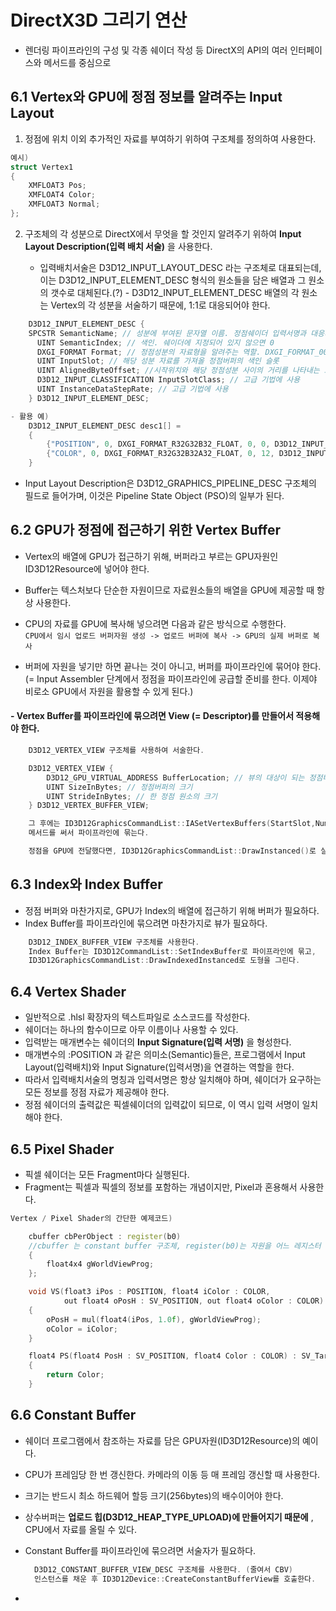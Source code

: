# DirectX3D 그리기 연산
- 렌더링 파이프라인의 구성 및 각종 쉐이더 작성 등 DirectX의 API의 여러 인터페이스와 메서드를 중심으로

## 6.1 Vertex와 GPU에 정점 정보를 알려주는 Input Layout
1. 정점에 위치 이외 추가적인 자료를 부여하기 위하여 구조체를 정의하여 사용한다.
  ``` C++
  예시)
  struct Vertex1
  {
      XMFLOAT3 Pos;
      XMFLOAT4 Color;
      XMFLOAT3 Normal;
  };
  ```
  2. 구조체의 각 성분으로 DirectX에서 무엇을 할 것인지 알려주기 위하여 **Input Layout Description(입력 배치 서술)** 을 사용한다.
   
      - 입력배치서술은 D3D12_INPUT_LAYOUT_DESC 라는 구조체로 대표되는데,</br> 이는 D3D12_INPUT_ELEMENT_DESC 형식의 원소들을 담은 배열과 그 원소의 갯수로 대체된다.(?)
    - D3D12_INPUT_ELEMENT_DESC 배열의 각 원소는 Vertex의 각 성분을 서술하기 때문에, 1:1로 대응되어야 한다. 
  
``` C++
    D3D12_INPUT_ELEMENT_DESC { 
    SPCSTR SemanticName; // 성분에 부여된 문자열 이름. 정점쉐이더 입력서명과 대응시키는 역할
      UINT SemanticIndex; // 색인. 쉐이더에 지정되어 있지 않으면 0 
      DXGI_FORMAT Format; // 정점성분의 자료형을 알려주는 역할. DXGI_FORMAT_0000와 같은 형식으로 지정
      UINT InputSlot; // 해당 성분 자료를 가져올 정점버퍼의 색인 슬롯
      UINT AlignedByteOffset; //시작위치와 해당 정점성분 사이의 거리를 나타내는 오프셋
      D3D12_INPUT_CLASSIFICATION InputSlotClass; // 고급 기법에 사용
      UINT InstanceDataStepRate; // 고급 기법에 사용
    } D3D12_INPUT_ELEMENT_DESC;

- 활용 예)
    D3D12_INPUT_ELEMENT_DESC desc1[] = 
    {
        {"POSITION", 0, DXGI_FORMAT_R32G32B32_FLOAT, 0, 0, D3D12_INPUT_PER_VERTEX_DATA, 0},
        {"COLOR", 0, DXGI_FORMAT_R32G32B32A32_FLOAT, 0, 12, D3D12_INPUT_PER_VERTEX_DATA, 0}
    }

```

- Input Layout Description은 D3D12_GRAPHICS_PIPELINE_DESC 구조체의 필드로 들어가며, 이것은 Pipeline State Object (PSO)의 일부가 된다.

## 6.2 GPU가 정점에 접근하기 위한 Vertex Buffer
- Vertex의 배열에 GPU가 접근하기 위해, 버퍼라고 부르는 GPU자원인 ID3D12Resource에 넣어야 한다.
- Buffer는 텍스처보다 단순한 자원이므로 자료원소들의 배열을 GPU에 제공할 때 항상 사용한다.

- CPU의 자료를 GPU에 복사해 넣으려면 다음과 같은 방식으로 수행한다.    
`CPU에서 임시 업로드 버퍼자원 생성 -> 업로드 버퍼에 복사 -> GPU의 실제 버퍼로 복사`

- 버퍼에 자원을 넣기만 하면 끝나는 것이 아니고, 버퍼를 파이프라인에 묶어야 한다. </br>(= Input Assembler 단계에서 정점을 파이프라인에 공급할 준비를 한다. 이제야 비로소 GPU에서 자원을 활용할 수 있게 된다.)

#### - Vertex Buffer를 파이프라인에 묶으려면 View (= Descriptor)를 만들어서 적용해야 한다.
``` c++
    D3D12_VERTEX_VIEW 구조체를 사용하여 서술한다.

    D3D12_VERTEX_VIEW {
        D3D12_GPU_VIRTUAL_ADDRESS BufferLocation; // 뷰의 대상이 되는 정점버퍼의 가상 주소
        UINT SizeInBytes; // 정점버퍼의 크기
        UINT StrideInBytes; // 한 정점 원소의 크기 
    } D3D12_VERTEX_BUFFER_VIEW;

    그 후에는 ID3D12GraphicsCommandList::IASetVertexBuffers(StartSlot,NumBuffers, *pViews) 
    메서드를 써서 파이프라인에 묶는다.

    정점을 GPU에 전달했다면, ID3D12GraphicsCommandList::DrawInstanced()로 실제로 정점을 그린다.
``` 

## 6.3 Index와 Index Buffer
- 정점 버퍼와 마찬가지로, GPU가 Index의 배열에 접근하기 위해 버퍼가 필요하다.
- Index Buffer를 파이프라인에 묶으려면 마찬가지로 뷰가 필요하다.
``` c++
    D3D12_INDEX_BUFFER_VIEW 구조체를 사용한다.
    Index Buffer는 ID3D12CommandList::SetIndexBuffer로 파이프라인에 묶고,
    ID3D12GraphicsCommandList::DrawIndexedInstanced로 도형을 그린다.
```

## 6.4 Vertex Shader 
 - 일반적으로 .hlsl 확장자의 텍스트파일로 소스코드를 작성한다.
 - 쉐이더는 하나의 함수이므로 아무 이름이나 사용할 수 있다. 
 - 입력받는 매개변수는 쉐이더의 **Input Signature(입력 서명)** 을 형성한다.
 - 매개변수의 :POSITION 과 같은 의미소(Semantic)들은, 프로그램에서 Input Layout(입력배치)와 Input Signature(입력서명)을 연결하는 역할을 한다. 
 - 따라서 입력배치서술의 명칭과 입력서명은 항상 일치해야 하며, 쉐이더가 요구하는 모든 정보를 정점 자료가 제공해야 한다.
 - 정점 쉐이더의 출력값은 픽셀쉐이더의 입력값이 되므로, 이 역시 입력 서명이 일치해야 한다. 

## 6.5 Pixel Shader
- 픽셀 쉐이더는 모든 Fragment마다 실행된다.
- Fragment는 픽셀과 픽셀의 정보를 포함하는 개념이지만, Pixel과 혼용해서 사용한다.

``` C++
Vertex / Pixel Shader의 간단한 예제코드)

    cbuffer cbPerObject : register(b0) 
    //cbuffer 는 constant buffer 구조체, register(b0)는 자원을 어느 레지스터 슬롯에 묶을 것인지를 정해준다. 
    {
        float4x4 gWorldViewProg;
    }; 

    void VS(float3 iPos : POSITION, float4 iColor : COLOR,
            out float4 oPosH : SV_POSITION, out float4 oColor : COLOR)
    {
        oPosH = mul(float4(iPos, 1.0f), gWorldViewProg);
        oColor = iColor;
    }

    float4 PS(float4 PosH : SV_POSITION, float4 Color : COLOR) : SV_Target
    {
        return Color;
    }
```

## 6.6 Constant Buffer
- 쉐이더 프로그램에서 참조하는 자료를 담은 GPU자원(ID3D12Resource)의 예이다. 
- CPU가 프레임당 한 번 갱신한다. 카메라의 이동 등 매 프레임 갱신할 때 사용한다.
- 크기는 반드시 최소 하드웨어 할등 크기(256bytes)의 배수이어야 한다.
- 상수버퍼는 **업로드 힙(D3D12_HEAP_TYPE_UPLOAD)에 만들어지기 때문에** , CPU에서 자료를 올릴 수 있다.
- Constant Buffer를 파이프라인에 묶으려면 서술자가 필요하다.
  ``` c++
    D3D12_CONSTANT_BUFFER_VIEW_DESC 구조체를 사용한다. (줄여서 CBV)
    인스턴스를 채운 후 ID3D12Device::CreateConstantBufferView를 호출한다.
  ```

- 